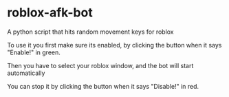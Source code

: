 # roblox-afk-bot
A python script that hits random movement keys for roblox

To use it you first make sure its enabled, by clicking the button when it says "Enable!" in green.

Then you have to select your roblox window, and the bot will start automatically

You can stop it by clicking the button when it says "Disable!" in red.
